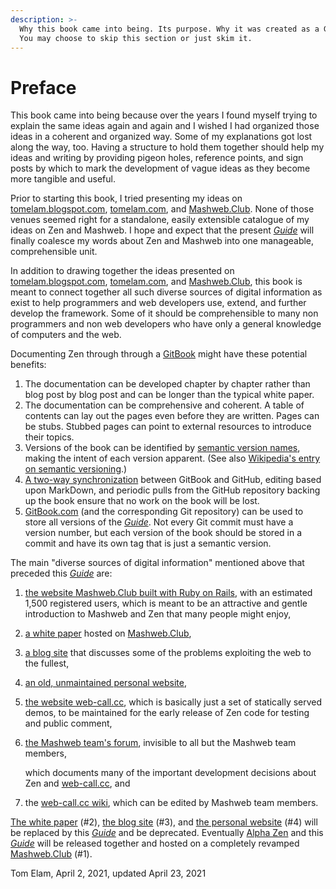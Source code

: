 ```yaml
---
description: >-
  Why this book came into being. Its purpose. Why it was created as a GitBook.
  You may choose to skip this section or just skim it.
---
```


# Preface

This book came into being because over the years I found myself trying to explain the same ideas again and again and I wished I had organized those ideas in a coherent and organized way. Some of my explanations got lost along the way, too. Having a structure to hold them together should help my ideas and writing by providing pigeon holes, reference points, and sign posts by which to mark the development of vague ideas as they become more tangible and useful.

Prior to starting this book, I tried presenting my ideas on [tomelam.blogspot.com](https://tomelam.blogspot.com), [tomelam.com](https://tomelam.com), and [Mashweb.Club](https://mashweb.club). None of those venues seemed right for a standalone, easily extensible catalogue of my ideas on Zen and Mashweb. I hope and expect that the present [_Guide_](https://tomelam.gitbook.io/mashweb/) will finally coalesce my words about Zen and Mashweb into one manageable, comprehensible unit.

In addition to drawing together the ideas presented on [tomelam.blogspot.com](https://tomelam.blogspot.com/), [tomelam.com](https://tomelam.com/), and [Mashweb.Club](https://mashweb.club/), this book is meant to connect together all such diverse sources of digital information as exist to help programmers and web developers use, extend, and further develop the framework. Some of it should be comprehensible to many non programmers and non web developers who have only a general knowledge of computers and the web.

Documenting Zen through through a [GitBook](https://www.gitbook.com/) might have these potential benefits:

1. The documentation can be developed chapter by chapter rather than blog post by blog post and can be longer than the typical white paper.
2. The documentation can be comprehensive and coherent. A table of contents can lay out the pages even before they are written. Pages can be stubs. Stubbed pages can point to external resources to introduce their topics.
3. Versions of the book can be identified by [semantic version names](https://semver.org/), making the intent of each version apparent. \(See also [Wikipedia's entry on semantic versioning](https://en.wikipedia.org/wiki/Software_versioning).\)
4. [A two-way synchronization](https://docs.gitbook.com/integrations/github) between GitBook and GitHub, editing based upon MarkDown, and periodic pulls from the GitHub repository backing up the book ensure that no work on the book will be lost.
5. [GitBook.com](https://www.gitbook.com/) \(and the corresponding Git repository\) can be used to store all versions of the [_Guide_](https://tomelam.gitbook.io/mashweb/). Not every Git commit must have a version number, but each version of the book should be stored in a commit and have its own tag that is just a semantic version.

The main "diverse sources of digital information" mentioned above that preceded this [_Guide_](https://tomelam.gitbook.io/mashweb/) are:

1. [the website Mashweb.Club built with Ruby on Rails](https://mashweb.club), with an estimated 1,500 registered users, which is meant to be an attractive and gentle introduction to Mashweb and Zen that many people might enjoy,
2. [a white paper](https://doc.mashweb.club/whitepaper/) hosted on [Mashweb.Club](https://mashweb.club/),
3. [a blog site](https://tomelam.blogspot.com/) that discusses some of the problems exploiting the web to the fullest,
4. [an old, unmaintained personal website](http://tomelam.com),
5. [the website web-call.cc](https://web-call.cc), which is basically just a set of statically served demos, to be maintained for the early release of Zen code for testing and public comment,
6. [the Mashweb team's forum](https://github.com/orgs/Mashweb/teams/pre-alpha-zen), invisible to all but the Mashweb team members, 

   which documents many of the important development decisions about Zen and [web-call.cc](https://web-call.cc), and

7. the [web-call.cc wiki](https://github.com/Mashweb/web-call.cc/wiki), which can be edited by Mashweb team members.

[The white paper](https://doc.mashweb.club/whitepaper/) \(\#2\), [the blog site](https://tomelam.blogspot.com/) \(\#3\), and [the personal website](http://tomelam.com/) \(\#4\) will be replaced by this [_Guide_](https://tomelam.gitbook.io/mashweb/) and be deprecated. Eventually [Alpha Zen](https://tomelam.gitbook.io/mashweb/part-2-goals-of-zen/the-plan-for-alpha-zen) and this [_Guide_](https://tomelam.gitbook.io/mashweb/) will be released together and hosted on a completely revamped [Mashweb.Club](https://mashweb.club) \(\#1\).

Tom Elam, April 2, 2021, updated April 23, 2021





